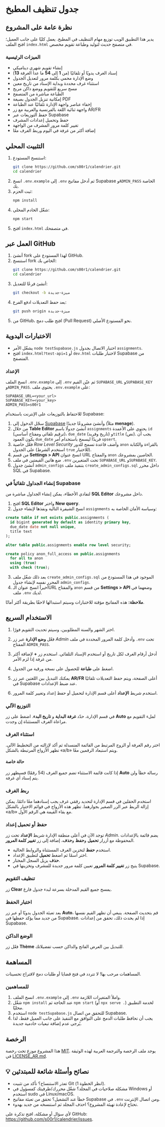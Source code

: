 # جدول تنظيف المطبخ

## نظرة عامة على المشروع
يدير هذا التطبيق الويب توزيع مهام التنظيف في المطبخ. يعمل كليًا على جانب العميل؛ افتح الملف `index.html` في متصفح حديث لتوليد وطباعة تقويم مخصص.

### الميزات الرئيسية
- إنشاء تقويم شهري ديناميكي
- إسناد الغرف يدويًا أو تلقائيًا (من **1** إلى **54** ما عدا الغرفة **13**)
- وضع الإدارة محمي بكلمة مرور لتعديل الجدول
- استثناء غرف محددة وبداية الإسناد من تاريخ معين
- مسح سريع للتقويم ووضع داكن مريح
- الطباعة مباشرة من المتصفح
- إمكانية تنزيل الجدول بصيغة PDF
- إخفاء عناصر واجهة الإدارة تلقائيًا عند الطباعة
- واجهة ثنائية اللغة بالفرنسية والعربية مع زر AR/FR
- حفظ التوزيعات عبر Supabase
- حفظ وتحميل إعدادات المشرف
- تغيير كلمة مرور المشرف من الواجهة
- إضافة أكثر من غرفة في اليوم وربط الغرف معًا

## التثبيت المحلي
1. استنسخ المستودع:
   ```bash
   git clone https://github.com/s00r1/calendrier.git
   cd calendrier
   ```
2. انسخ `.env.example` إلى `.env` ثم أدخل مفاتيح Supabase و`ADMIN_PASS` الخاصة بك.
3. ثبت الحزم:
   ```bash
   npm install
   ```
4. شغّل الخادم المحلي:
   ```bash
   npm start
   ```
5. افتح `index.html` في متصفحك.

## العمل عبر GitHub
1. أنشئ fork لهذا المستودع على GitHub.
2. استنسخ fork الخاص بك:
   ```bash
   git clone https://github.com/s00r1/calendrier.git
   cd calendrier
   ```
3. أنشئ فرعًا للتعديل:
   ```bash
   git checkout -b ميزة-جديدة
   ```
4. بعد حفظ التعديلات ادفع الفرع:
   ```bash
   git push origin ميزة-جديدة
   ```
5. من GitHub، افتح طلب دمج (Pull Request) نحو المستودع الأصلي.

## الاختبارات اليدوية
- يشغّل الأمر `node testSupabase.js` اختبار الاتصال بجدول `assignments`.
- افتح `index.html?test-api=1` أو `dev.html` لاختبار طلبات Supabase من المتصفح.

### الإعداد

انسخ الملف `.env.example` إلى `.env` ثم عيّن القيم `SUPABASE_URL` و`SUPABASE_KEY` و`ADMIN_PASS`.
يحتوي ملف `.env.example` على:

```env
SUPABASE_URL=<your_url>
SUPABASE_KEY=<your_key>
ADMIN_PASS=s00r1
```

للاحتفاظ بالتوزيعات على الإنترنت باستخدام Supabase:

1. سجّل الدخول إلى [Supabase](https://app.supabase.com) وأنشئ مشروعًا جديدًا (مثلاً **menage**).
2. من خلال **Table Editor** أنشئ جدولًا باسم `assignments` يحتوي على الأعمدة `id` (ترقيم تلقائي ومفتاح أساسي)، `due_date` (تاريخ وفريد) و`title` (نص). يجب أن يكون العمود `due_date` فريدًا ليسمح باستخدام أمر `upsert`.
3. فعّل خاصية *Row Level Security* وأضف قاعدة تسمح للدور `anon` بالقراءة والكتابة على الجدول (استخدم الشرط `true` للاختبار).
4. من قسم **Settings > API** انسخ عنوان URL والمفتاح `anon` الخاصين بمشروعك.
5. ضع هاتين القيمتين في ملف `.env` تحت المتغيرين `SUPABASE_URL` و`SUPABASE_KEY`.
6. أنشئ جدول `admin_configs` بتنفيذ ملف `create_admin_configs.sql` داخل محرر SQL في Supabase.

### إنشاء الجداول تلقائياً في Supabase

لتفادي الأخطاء، يمكن إنشاء الجداول مباشرة من **SQL Editor** داخل مشروعك.

1. افتح **SQL Editor** واختر **New query**.
2. انسخ الشيفرة التالية ونفذها لإنشاء جدول `assignments` وسياسة الأمان الخاصة به:

```sql
create table if not exists public.assignments (
  id bigint generated by default as identity primary key,
  due_date date not null unique,
  title text
);

alter table public.assignments enable row level security;

create policy anon_full_access on public.assignments
  for all to anon
  using (true)
  with check (true);
```

3. بعد ذلك شغّل ملف `create_admin_configs.sql` الموجود في هذا المستودع من المحرر نفسه لإنشاء جدول `admin_configs`.
4. أخيراً انسخ عنوان الـURL والمفتاح `anon` من قسم **Settings > API** وضعهما في ملف `.env` لديك.

**ملاحظة:** هذه المفاتيح مؤقتة للاختبارات وسيتم استبدالها لاحقًا بطريقة أكثر أمانًا.

## الاستخدام السريع

1. اختر الشهر والسنة المطلوبين، وسيتم تحديث التقويم فورًا.
2. فعّل **وضع الإدارة** عبر زر *Admin* وأدخل كلمة المرور المحددة في ملف `.env` تحت المفتاح `ADMIN_PASS`.
3. أدخل أرقام الغرف لكل تاريخ أو استخدم الإسناد التلقائي. استخدم زر **+** لإضافة أكثر من غرفة إذا لزم الأمر.
4. اضغط على **طباعة** للحصول على نسخة ورقية من الجدول.
5. يمكنك التبديل بين اللغتين عبر زر **AR/FR** أعلى الصفحة،
   ويتم حفظ التعديلات تلقائيًا في Supabase عند ضبط الإعدادات.

6. استخدم شريط **الإعداد** أعلى قسم الإدارة لتحميل أو حفظ إعداد وتغيير كلمة المرور.
### التوزيع الآلي

في قسم الإدارة، حدّد **غرفة البداية** و **تاريخ البدء**. اضغط على زر **Auto** لملء التقويم مع مراعاة الغرف المستثناة إن وجدت.

### استثناء الغرف

اختر رقم الغرفة أو الزوج المرتبط من القائمة المنسدلة ثم أكد لإزالته من التخطيط الآلي. تظهر الأزواج المرتبطة بالشكل «a/b» ويتم استبعاد الرقمين معًا.

#### حالة خاصة

إذا كانت قائمة الاستثناء تضم جميع الغرف (54 رقمًا) فسيظهر زر **Auto** رسالة خطأ ولن يتم إسناد أي غرفة.
### ربط الغرف

استخدم الحقلين في قسم الإدارة لتحديد رقمَي غرف يجب إسنادهما معًا دائمًا. يمكن إزالة الربط عبر الزر الصغير بجوارهما. تظهر هذه الأزواج في قوائم الاختيار بالشكل «a/b» مع بقاء القيمة هي الرقم الأول.



### حفظ أو تحميل إعداد

توجد الآن في أعلى منطقة الإدارة شريط **الإعداد** تحت زر *Admin*. يضم قائمة بالإعدادات المحفوظة مع أزرار **تحميل** و**حفظ** و**حذف**، إضافة إلى زر **تغيير كلمة المرور**.

- استخدم **حفظ** لتخزين الغرف المستثناة والروابط الحالية.
- اختر اسمًا ثم اضغط **تحميل** لتطبيق الإعداد.
- **حذف** يزيل السجل المختار.
- يتيح زر **تغيير كلمة المرور** تعيين كلمة مرور جديدة للمشرف وتخزينها في Supabase.
### تنظيف التقويم

زر **Clear** يمسح جميع القيم المدخلة بسرعة لبدء جدول فارغ.

### اختبار الحفظ

بعد تعبئة الجدول يدويًا أو عبر زر **Auto**، قم بتحديث الصفحة. ينبغي أن تظهر القيم نفسها من جديد مما يؤكد حفظها في Supabase. إذا لم يحدث ذلك، تحقق من إعدادات Supabase.

### الوضع الداكن

فعّل زر **Thème** للتبديل بين العرض الفاتح والداكن حسب تفضيلاتك.

## المساهمة

المساهمات مرحب بها! لا تتردد في فتح قضايا أو طلبات دمج لاقتراح تحسينات.

### للمساهمين

1. انسخ الملف `.env.example` إلى `.env` واملأ المتغيرات اللازمة.
2. شغّل `npm install` عند الحاجة ثم `npm start` (أو `npx serve .`) لخدمة التطبيق محليًا.
3. استخدم `node testSupabase.js` للتحقق من اتصال Supabase.
4. يجب أن تحافظ طلبات الدمج على التوافق مع التنفيذ على جانب العميل فقط، لذا يُرجى عدم إضافة تبعيات خادمية جديدة.

## الرخصة

هذا المشروع موزع تحت رخصة [MIT](LICENSE). يوجد ملف الرخصة والترجمة العربية لهذه الوثيقة في [LICENSE_AR.md](LICENSE_AR.md).

## 💡 نصائح وأسئلة شائعة للمبتدئين

- تعذر الاستنساخ؟ تأكد من تثبيت Git (انظر الخطوة 1).
- مشكلة صلاحيات في المجلد؟ شغّل محررك/طرفيتك كمسؤول في Windows أو استخدم sudo في Linux/macOS.
- خطأ عند التشغيل؟ تحقق من تعبئة مفاتيح Supabase في `.env` ومن اتصال الإنترنت.
- تحتاج لإعادة تهيئة المشروع؟ احذف المجلد ثم استنسخه من جديد بهدوء.

لأي سؤال أو مشكلة، افتح تذكرة على GitHub: <https://github.com/s00r1/calendrier/issues>.
